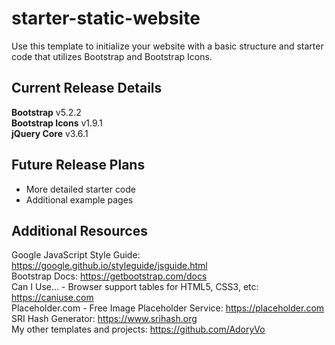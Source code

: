 # starter-static-website
Use this template to initialize your website with a basic structure and starter code that utilizes Bootstrap and Bootstrap Icons.

## Current Release Details
<b>Bootstrap</b> v5.2.2
<br>
<b>Bootstrap Icons</b> v1.9.1
<br>
<b>jQuery Core</b> v3.6.1

## Future Release Plans
<ul>
    <li>More detailed starter code</li>
    <li>Additional example pages</li>
</ul>

## Additional Resources
Google JavaScript Style Guide: https://google.github.io/styleguide/jsguide.html
<br>
Bootstrap Docs: https://getbootstrap.com/docs
<br>
Can I Use... - Browser support tables for HTML5, CSS3, etc: https://caniuse.com
<br>
Placeholder.com - Free Image Placeholder Service: https://placeholder.com
<br>
SRI Hash Generator: https://www.srihash.org
<br>
My other templates and projects: https://github.com/AdoryVo
